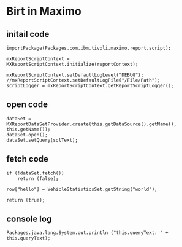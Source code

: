 # Birt in Maximo


## initail code
```
importPackage(Packages.com.ibm.tivoli.maximo.report.script);

mxReportScriptContext = MXReportScriptContext.initialize(reportContext);

mxReportScriptContext.setDefaultLogLevel("DEBUG");
//mxReportScriptContext.setDefaultLogFile("/File/Path");
scriptLogger = mxReportScriptContext.getReportScriptLogger();
```

## open code
```
dataSet = MXReportDataSetProvider.create(this.getDataSource().getName(), this.getName());
dataSet.open();
dataSet.setQuery(sqlText);
```

## fetch code
```
if (!dataSet.fetch())
	return (false);

row["hello"] = VehicleStatisticsSet.getString("world");

return (true);
```

## console log
```
Packages.java.lang.System.out.println ("this.queryText: " + this.queryText);
```